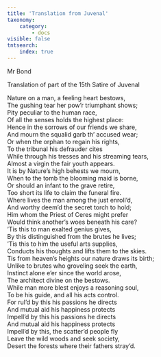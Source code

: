 ```yaml
---
title: 'Translation from Juvenal'
taxonomy:
    category:
        - docs
visible: false
tntsearch:
    index: true
---
```


<div class="author">Mr Bond</div>

<span class="title">Translation of part of the 15th Satire of Juvenal</span>

Nature on a man, a feeling heart bestows,  
The gushing tear her pow’r triumphant shows;  
Pity peculiar to the human race,  
Of all the senses holds the highest place:  
Hence in the sorrows of our friends we share,  
And mourn the squalid garb th’ accused wear;  
Or when the orphan to regain his rights,  
To the tribunal his defrauder cites  
While through his tresses and his streaming tears,  
Almost a virgin the fair youth appears.  
It is by Nature’s high behests we mourn,  
When to the tomb the blooming maid is borne,  
Or should an infant to the grave retire,  
Too short its life to claim the funeral fire.  
Where lives the man among the just enroll’d,  
And worthy deem’d the secret torch to hold;  
Him whom the Priest of Ceres might prefer  
Would think another’s woes beneath his care?  
’Tis this to man exalted genius gives,  
By this distinguished from the brutes he lives;  
’Tis this to him the useful arts supplies,  
Conducts his thoughts and lifts them to the skies.  
Tis from heaven’s heights our nature draws its birth;  
Unlike to brutes who groveling seek the earth,  
Instinct alone e’er since the world arose,  
The architect divine on the bestows.  
While man more blest enjoys a reasoning soul,  
To be his guide, and all his acts control.  
For rul’d by this his passions he directs  
And mutual aid his happiness protects  
Impell’d by this his passions he directs  
And mutual aid his happiness protects  
Impell’d by this, the scatter’d people fly  
Leave the wild woods and seek society,  
Desert the forests where their fathers stray’d. 